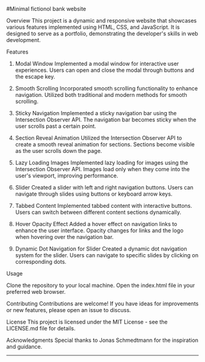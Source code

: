 

#Minimal fictionol bank website

Overview
This project is a dynamic and responsive website that showcases various features implemented using HTML,
CSS, and JavaScript. It is designed to serve as a portfolio, demonstrating the developer's skills in web development.

Features

1. Modal Window
Implemented a modal window for interactive user experiences.
Users can open and close the modal through buttons and the escape key.

2. Smooth Scrolling
Incorporated smooth scrolling functionality to enhance navigation.
Utilized both traditional and modern methods for smooth scrolling.

3. Sticky Navigation
Implemented a sticky navigation bar using the Intersection Observer API.
The navigation bar becomes sticky when the user scrolls past a certain point.

4. Section Reveal Animation
Utilized the Intersection Observer API to create a smooth reveal animation for sections.
Sections become visible as the user scrolls down the page.

5. Lazy Loading Images
Implemented lazy loading for images using the Intersection Observer API.
Images load only when they come into the user's viewport, improving performance.

6. Slider
Created a slider with left and right navigation buttons.
Users can navigate through slides using buttons or keyboard arrow keys.

7. Tabbed Content
Implemented tabbed content with interactive buttons.
Users can switch between different content sections dynamically.

8. Hover Opacity Effect
Added a hover effect on navigation links to enhance the user interface.
Opacity changes for links and the logo when hovering over the navigation bar.

9. Dynamic Dot Navigation for Slider
Created a dynamic dot navigation system for the slider.
Users can navigate to specific slides by clicking on corresponding dots.

Usage

Clone the repository to your local machine.
Open the index.html file in your preferred web browser.

Contributing
Contributions are welcome! If you have ideas for improvements or new features, please open an issue to discuss.

License
This project is licensed under the MIT License - see the LICENSE.md file for details.

Acknowledgments
Special thanks to Jonas Schmedtmann for the inspiration and guidance.



*******************************************************************************************

